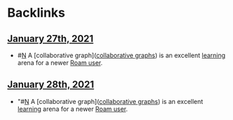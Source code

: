 
# Backlinks
## [January 27th, 2021](<January 27th, 2021.md>)
- #[N](<N.md>) A [collaborative graph]([collaborative graphs](<collaborative graphs.md>)) is an excellent [learning](<learning.md>) arena for a newer [Roam user](<Roam user.md>).

## [January 28th, 2021](<January 28th, 2021.md>)
- "#[N](<N.md>) A [collaborative graph]([collaborative graphs](<collaborative graphs.md>)) is an excellent [learning](<learning.md>) arena for a newer [Roam user](<Roam user.md>).

